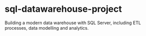 # sql-datawarehouse-project
Building a modern data warehouse with SQL Server, including ETL processes, data modelling and analytics.
